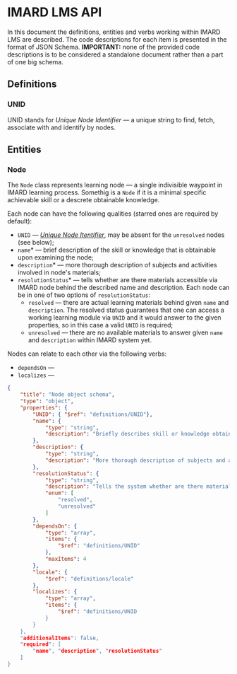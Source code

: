 # IMARD LMS API

In this document the definitions, entities and verbs working within IMARD LMS are described. The code descriptions for each item is presented in the format of JSON Schema. **IMPORTANT:** none of the provided code descriptions is to be considered a standalone document rather than a part of one big schema.

## Definitions

### UNID

UNID stands for _Unique Node Identifier_ — a unique string to find, fetch, associate with and identify by nodes.

## Entities

### Node

The `Node` class represents learning node — a single indivisible waypoint in IMARD learning process. Somethig is a `Node` if it is a minimal specific achievable skill or a descrete obtainable knowledge.

Each node can have the following qualities \(starred ones are required by default\):

* `UNID` — [_Unique Node Itentifier_](#definitions-unid "definitions/UNID"), may be absent for the `unresolved` nodes \(see below\);
* `name`\* — brief description of the skill or knowledge that is obtainable upon examining the node;
* `description`\* — more thorough description of subjects and activities involved in node's materials;
* `resolutionStatus`\* — tells whether are there materials accessible via IMARD node behind the described name and description. Each node can be in one of two options of `resolutionStatus`:
  * `resolved` — there are actual learning materials behind given `name` and `description`. The resolved status guarantees that one can access a working learning module via `UNID` and it would answer to the given properties, so in this case a valid `UNID` is required;
  * `unresolved` — there are no available materials to answer given `name` and `description` within IMARD system yet.

Nodes can relate to each other via the following verbs:

* `dependsOn` —
* `localizes` —

```JSON
{
    "title": "Node object schema",
    "type": "object",
    "properties": {
        "UNID": { "$ref": "definitions/UNID"},
        "name": {
            "type": "string",
            "description": "Briefly describes skill or knowledge obtainable by a student upon examining the node"
        },
        "description": {
            "type": "string",
            "description": "More thorough description of subjects and activities involved in node's materials"
        },
        "resolutionStatus": {
            "type": "string",
            "description": "Tells the system whether are there materials accessible via IMARD node behind the described name and description",
            "enum": [
                "resolved",
                "unresolved"
            ]
        },
        "dependsOn": {
            "type": "array",
            "items": {
                "$ref": "definitions/UNID"
            },
            "maxItems": 4
        },
        "locale": {
            "$ref": "definitions/locale"
        },
        "localizes": {
            "type": "array",
            "items": {
                "$ref": "definitions/UNID
            }
        }
    },
    "additionalItems": false,
    "required": [
        "name", "description", "resolutionStatus"
    ]
}
```



